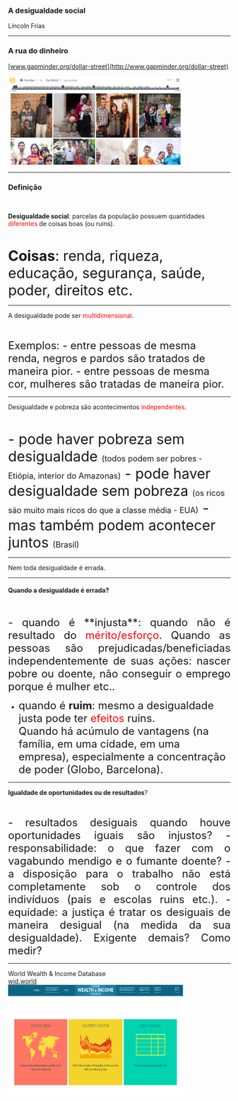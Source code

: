 
### A desigualdade social
Lincoln Frias

---

### A rua do dinheiro

[www.gapminder.org/dollar-street](http://www.gapminder.org/dollar-street)

 <img src="imagens/dollar_street.jpg" width="400" height="200">

---

### Definição

<br>

**Desigualdade social**: parcelas da população possuem quantidades <font color="red">diferentes</font> de coisas boas (ou ruins).

<br>

 <font size="6">**Coisas**: renda, riqueza, educação, segurança, saúde, poder, direitos etc.</font>

---

A desigualdade pode ser <font color="red">multidimensional</font>.

<br>

<p align="left">
<font size="5">Exemplos:   
- entre pessoas de mesma renda, negros e pardos são tratados de maneira pior.    
- entre pessoas de mesma cor, mulheres são tratadas de maneira pior.</font></p>    

---

Desigualdade e pobreza são acontecimentos <font color="red">independentes</font>.

<br>

<p align="left">
<font size="6">
- pode haver pobreza sem desigualdade    
<font size="4">(todos podem ser pobres - Etiópia, interior do Amazonas)</font>    
- pode haver desigualdade sem pobreza    
<font size="4">(os ricos são muito mais ricos do que a classe média - EUA)</font>   
- mas também podem acontecer juntos    
<font size="4">(Brasil)</font></font></p>

---

Nem toda desigualdade é errada.   

---

#### Quando a desigualdade é errada?

<br>

<p align="justify">
<font size="5">
- quando é **injusta**: quando não é resultado do <font color="red">mérito/esforço</font>.   
Quando as pessoas são prejudicadas/beneficiadas independentemente de suas ações: nascer pobre ou doente, não conseguir o emprego porque é mulher etc..   

<br>

- quando é **ruim**: mesmo a desigualdade justa pode ter <font color="red">efeitos</font> ruins.   
Quando há acúmulo de vantagens (na família, em uma cidade, em uma empresa), especialmente a concentração de poder (Globo, Barcelona).
</font></p>

---

**Igualdade de oportunidades ou de resultados**?

<br>

<p align="justify">
<font size="5">
- resultados desiguais quando houve oportunidades iguais são injustos?  
- responsabilidade: o que fazer com o vagabundo mendigo e o fumante doente?  
- a disposição para o trabalho não está completamente sob o controle dos indivíduos (pais e escolas ruins etc.).  
- equidade: a justiça é tratar os desiguais de maneira desigual (na medida da sua desigualdade). Exigente demais? Como medir?
</font></p>

---

World Wealth & Income Database  
[wid.world](http://wid.world)    
<img src="imagens/wid.png" width="400" height="250">
